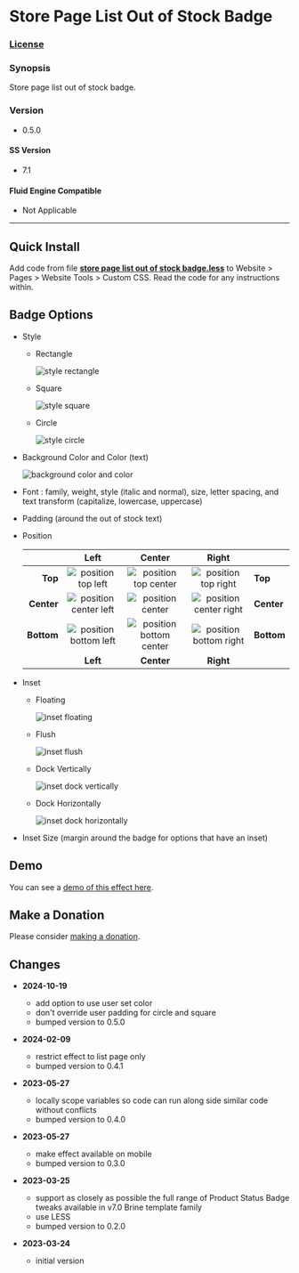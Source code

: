 # Store Page List Out of Stock Badge

### [License][1]

### Synopsis

Store page list out of stock badge.

### Version

  * 0.5.0

#### SS Version

  * 7.1

#### Fluid Engine Compatible

  * Not Applicable

---

## Quick Install

Add code from file **[store page list out of stock badge.less][2]** to
Website > Pages > Website Tools > Custom CSS. Read the code for any instructions
within.

## Badge Options

* Style

  * Rectangle
  
    ![style rectangle][3]
    
  * Square
  
    ![style square][4]

  * Circle
  
    ![style circle][5]
    
* Background Color and Color (text)

  ![background color and color][6]
  
* Font : family, weight, style (italic and normal), size, letter spacing, and
  text transform (capitalize, lowercase, uppercase)
  
* Padding (around the out of stock text)

* Position

  |            | Left                        | Center                        | Right                        |            |
  | ----------:|:---------------------------:|:-----------------------------:|:----------------------------:|:---------- |
  | **Top**    | ![position top left][7]     | ![position top center][8]     | ![position top right][9]     | **Top**    |
  | **Center** | ![position center left][10] | ![position center][11]        | ![position center right][12] | **Center** |
  | **Bottom** | ![position bottom left][13] | ![position bottom center][14] | ![position bottom right][15] | **Bottom** |
  |            | **Left**                    | **Center**                    | **Right**                    |            |

* Inset

  * Floating
  
    ![inset floating][9]
    
  * Flush
  
    ![inset flush][16]
    
  * Dock Vertically
    
    ![inset dock vertically][17]
    
  * Dock Horizontally
    
    ![inset dock horizontally][18]
    
* Inset Size (margin around the badge for options that have an inset)

## Demo

You can see a [demo of this effect here][19].

## Make a Donation

Please consider [making a donation][20].

## Changes

* **2024-10-19**

  * add option to use user set color
  * don't override user padding for circle and square
  * bumped version to 0.5.0

* **2024-02-09**

  * restrict effect to list page only
  * bumped version to 0.4.1

* **2023-05-27**

  * locally scope variables so code can run along side similar code without
    conflicts
  * bumped version to 0.4.0

* **2023-05-27**

  * make effect available on mobile
  * bumped version to 0.3.0

* **2023-03-25**

  * support as closely as possible the full range of Product Status Badge tweaks
    available in v7.0 Brine template family
  * use LESS
  * bumped version to 0.2.0
  
* **2023-03-24**

  * initial version

[1]: https://github.com/tomsWebConsulting/twcsl/blob/main/LICENSE.txt#L1
[2]: store%20page%20list%20out%20of%20stock%20badge.less#L1
[3]: read%20me%20assets/style%20rectangle.png
[4]: read%20me%20assets/style%20square.png
[5]: read%20me%20assets/style%20circle.png
[6]: read%20me%20assets/background%20color%20and%20color.png
[7]: read%20me%20assets/position%20top%20left.png
[8]: read%20me%20assets/position%20top%20center.png
[9]: read%20me%20assets/position%20top%20right.png
[10]: read%20me%20assets/position%20center%20left.png
[11]: read%20me%20assets/position%20center.png
[12]: read%20me%20assets/position%20center%20right.png
[13]: read%20me%20assets/position%20bottom%20left.png
[14]: read%20me%20assets/position%20bottom%20center.png
[15]: read%20me%20assets/position%20bottom%20right.png
[16]: read%20me%20assets/inset%20flush.png
[17]: read%20me%20assets/inset%20dock%20horizontally.png
[18]: read%20me%20assets/inset%20dock%20vertically.png
[19]: https://toms-web-consulting-demos.squarespace.com/store-page-list-out-of-stock-badge?password=twcdemos
[20]: https://github.com/tomsWebConsulting/twcsl#make-a-donation
